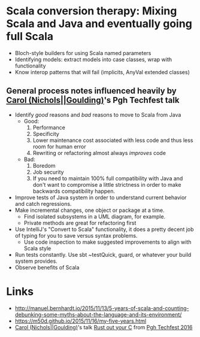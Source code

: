 # Scala conversion therapy: Mixing Scala and Java and eventually going full Scala

* Bloch-style builders for using Scala named parameters
* Identifying models: extract models into case classes, wrap with functionality
* Know interop patterns that will fail (implicits, AnyVal extended classes)

## General process notes influenced heavily by [Carol (Nichols||Goulding)](https://github.com/carols10cents)'s Pgh Techfest talk

* Identify _good_ reasons and _bad_ reasons to move to Scala from Java
  * Good:
    1. Performance
    2. Specificity
    3. Lower maintenance cost associated with less code and thus less room for human error
    4. Rewriting or refactoring almost always _improves_ code
  * Bad:
    1. Boredom
    2. Job security
    3. If you need to maintain 100% full compatibility with Java and don't want to compromise a little strictness in order to make backwards compatibility happen.
* Improve tests of Java system in order to understand current behavior and catch regressions.
* Make incremental changes, one object or package at a time.
  * Find isolated subsystems in a UML diagram, for example.
  * Private methods are great for refactoring first
* Use IntelliJ's "Convert to Scala" functionality, it does a pretty decent job of typing for you to save versus syntax problems.
  * Use code inspection to make suggested improvements to align with Scala style
* Run tests constantly. Use sbt ~testQuick, guard, or whatever your build system provides.
* Observe benefits of Scala

# Links

* http://manuel.bernhardt.io/2015/11/13/5-years-of-scala-and-counting-debunking-some-myths-about-the-language-and-its-environment/
* https://m50d.github.io/2015/11/16/my-five-years.html
* [Carol (Nichols||Goulding)](https://github.com/carols10cents)'s talk [Rust out your C](https://github.com/PghTechFest/PghTechFest2016/blob/master/rust-out-your-c-carol-nichols-or-goulding.pdf) from [Pgh Techfest 2016](https://github.com/PghTechFest/PghTechFest2016)
